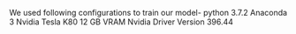 We used following configurations to train our model-
python 3.7.2 
Anaconda 3
Nvidia Tesla K80 12 GB VRAM
Nvidia Driver Version 396.44



